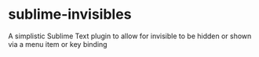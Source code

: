sublime-invisibles
==================

A simplistic Sublime Text plugin to allow for invisible to be hidden or shown via a menu item or key binding
